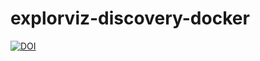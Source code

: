 # explorviz-discovery-docker

[![DOI](https://zenodo.org/badge/152214093.svg)](https://zenodo.org/badge/latestdoi/152214093)
